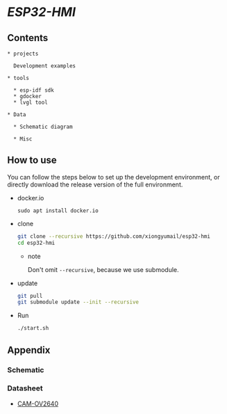 # _ESP32-HMI_

## Contents

    * projects

      Development examples

    * tools

      * esp-idf sdk
      * gdocker
      * lvgl tool

    * Data

      * Schematic diagram

      * Misc

## How to use

You can follow the steps below to set up the development environment, or directly download the release version of the full environment.

* docker.io

  ```
  sudo apt install docker.io
  ```

* clone

  ```bash
  git clone --recursive https://github.com/xiongyumail/esp32-hmi
  cd esp32-hmi
  ```

  * note

    Don't omit `--recursive`, because we use submodule.

* update

  ```bash
  git pull
  git submodule update --init --recursive
  ```

* Run

  ```bash
  ./start.sh
  ```

## Appendix

### Schematic

### Datasheet

* [CAM-OV2640](docs/OV2640_DS+(2.2).pdf)
